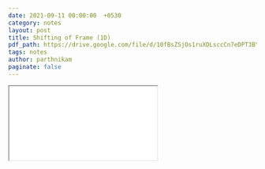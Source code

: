```yaml
---
date: 2021-09-11 00:00:00  +0530
category: notes
layout: post
title: Shifting of Frame (1D)
pdf_path: https://drive.google.com/file/d/10fBsZSjOs1ruXDLsccCn7eDPT3BYNGVm/preview?usp=sharing
tags: notes
author: parthnikam
paginate: false
---
```


<iframe class="embed-pdf" src="{{ page.pdf_path }}#toolbar=0" seamless="seamless" scrolling="no" style="overflow:hidden"></iframe>
